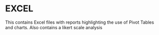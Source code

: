 # EXCEL
This contains Excel files with reports highlighting the use of Pivot Tables and charts. Also contains a likert scale analysis
